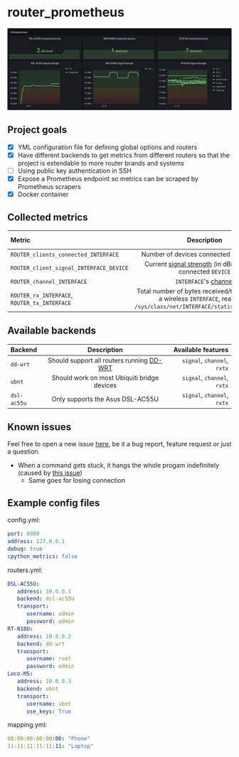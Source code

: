 # router_prometheus

![Grafana Screenshot](grafana_screenshot.png)


## Project goals
 - [X] YML configuration file for defining global options and routers
 - [X] Have different backends to get metrics from different routers so that the project is extendable to more router brands and systems
 - [ ] Using public key authentication in SSH
 - [X] Expose a Prometheus endpoint so metrics can be scraped by Prometheus scrapers
 - [X] Docker container

## Collected metrics

| Metric | Description | Required feature |
| :-------------- | :-------------: | -------------: |
| `ROUTER_clients_connected_INTERFACE`    | Number of devices connected to `INTERFACE` | `signal` |
| `ROUTER_client_signal_INTERFACE_DEVICE` | Current [signal strength](https://www.securedgenetworks.com/blog/wifi-signal-strength#what-is-a-good-wifi-signal-stength) (in dBm) for each connected `DEVICE` | `signal` |
| `ROUTER_channel_INTERFACE` | `INTERFACE`'s [channel](https://en.wikipedia.org/wiki/List_of_WLAN_channels) | `channel` |
| `ROUTER_rx_INTERFACE`, `ROUTER_tx_INTERFACE` | Total number of bytes received/transmitted on a wireless `INTERFACE`, read from `/sys/class/net/INTERFACE/statistics/rx_bytes` | `rxtx` |

## Available backends

| Backend | Description | Available features |
| :-------------- | :-------------: | -------------: |
| `dd-wrt`    | Should support all routers running [DD-WRT](https://dd-wrt.com/) | `signal`, `channel`, `rxtx` |
| `ubnt`      | Should work on most Ubiquiti bridge devices | `signal`, `channel`, `rxtx` |
| `dsl-ac55u` | Only supports the Asus DSL-AC55U | `signal`, `channel`, `rxtx` |

## Known issues

Feel free to open a new issue [here](https://github.com/k8ieone/router_prometheus/issues), be it a bug report, feature request or just a question.

 - When a command gets stuck, it hangs the whole progam indefinitely (caused by [this issue](https://github.com/fabric/fabric/issues/2197))
   - Same goes for losing connection

## Example config files

config.yml:
```yml
port: 8080
address: 127.0.0.1
debug: true
cpython_metrics: false
```

routers.yml:
```yml
DSL-AC55U:
   address: 10.0.0.1
   backend: dsl-ac55U
   transport:
      username: admin
      password: admin
RT-N18U:
   address: 10.0.0.2
   backend: dd-wrt
   transport:
      username: root
      password: admin
Loco-M5:
   address: 10.0.0.3
   backend: ubnt
   transport:
      username: ubnt
      use_keys: True
```

mapping.yml:
```yml
00:00:00:00:00:00: "Phone"
11:11:11:11:11:11: "Laptop"
```
